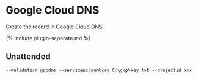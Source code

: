 ---
---
# Google Cloud DNS
Create the record in Google [Cloud DNS](https://cloud.google.com/dns)

{% include plugin-seperate.md %}

## Unattended 
`--validation gcpdns --serviceaccountkey C:\gcp\key.txt --projectid xxx`